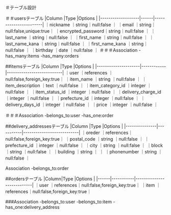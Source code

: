 ＃テーブル設計

＃＃usersテーブル
|Column             |Type  |Options                |
|-------------------|------|-----------------------|
｜nickname          ｜string｜null:false            ｜
｜email             ｜string｜null:false,unique:true｜
｜encrypted_password｜string｜null:false            ｜
｜last_name         ｜string｜null:false            ｜
｜first_name        ｜string｜null:false            ｜
｜last_name_kana    ｜string｜null:false            ｜
｜first_name_kana   ｜string｜null:false            ｜
｜birthday          ｜date  ｜null:false            ｜
＃＃＃Association
-has_many:items
-has_many:orders

##itemsテーブル
|Column               |Type        |Options                    |
|---------------------|------------|---------------------------|
｜user                ｜references ｜null:false,foreign_key:true｜
｜item_name           ｜string     ｜null:false                 ｜
｜item_description    ｜text       ｜null:false                 ｜
｜item_category_id    ｜integer    ｜null:false                 ｜
｜item_status_id      ｜integer    ｜null:false                 ｜
｜delivery_charge_id  ｜integer    ｜null:false                 ｜
｜prefecture_id       ｜integer    ｜null:false                 ｜
｜delivery_days_id    ｜integer    ｜null:false                 ｜
｜price               ｜integer    ｜null:false                 ｜

＃＃＃Association
-belongs_to:user
-has_one:order

##delivery_addressesテーブル
|Column         |Type       |Options                    |
|---------------|-----------|---------------------------|
｜oreder        ｜references｜null:false,foreign_key:true｜
｜postal_code   ｜string    ｜null:false                 ｜
｜prefecture_id ｜integer   ｜null:false                 ｜
｜city          ｜string    ｜null:false                 ｜
｜block         ｜string    ｜null:false                 ｜
｜building      ｜string    ｜                           ｜
｜phonenumber   ｜string    ｜null:false                 ｜

Association
-belongs_to:order

##ordersテーブル
|Column|Type       |Options                    |
|------|-----------|---------------------------|
｜user ｜references｜null:false,foreign_key:true｜
｜item ｜references｜null:false,foreign_key:true｜

###Association
-belongs_to:user
-belongs_to:item
-has_one:delivery_address

